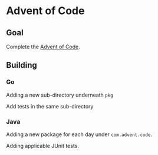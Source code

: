 # Advent of Code

## Goal

Complete the [Advent of Code](https://adventofcode.com/).

## Building

### Go

Adding a new sub-directory underneath `pkg`

Add tests in the same sub-directory

### Java

Adding a new package for each day under `com.advent.code`.

Adding applicable JUnit tests.
